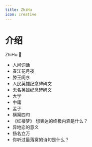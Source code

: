 ```yaml
---
title: ZhiHu
icon: creative
---
```

# 介绍

ZhiHu 🍇

- 人间词话
- 春江花月夜
- 滕王阁序
- 人民英雄纪念碑碑文
- 无名英雄纪念碑碑文
- 大学
- 中庸
- 孟子
- 横渠四句
- 《红楼梦》 想表达的终极内涵是什么？
- 异地恋的意义
- 扬名立万
- 你听过最落寞的诗句是什么？

